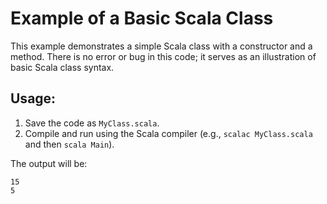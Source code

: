 # Example of a Basic Scala Class

This example demonstrates a simple Scala class with a constructor and a method.  There is no error or bug in this code; it serves as an illustration of basic Scala class syntax.

## Usage:

1.  Save the code as `MyClass.scala`.
2.  Compile and run using the Scala compiler (e.g., `scalac MyClass.scala` and then `scala Main`).

The output will be:
```
15
5
```